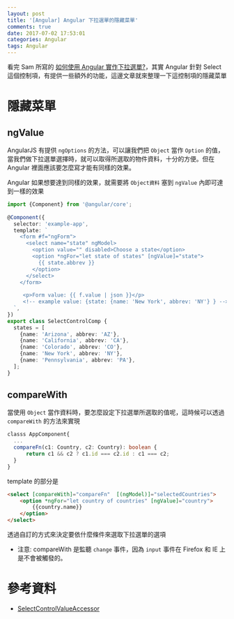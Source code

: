 ```yaml
---
layout: post
title: '[Angular] Angular 下拉選單的隱藏菜單'
comments: true
date: 2017-07-02 17:53:01
categories: Angular
tags: Angular
---
```


看完 Sam 所寫的 [如何使用 Angular 實作下拉選單?](http://oomusou.io/angular/angular-select/)，其實 Angular 針對 Select 這個控制項，有提供一些額外的功能，這邊文章就來整理一下這控制項的隱藏菜單

<!-- more -->

# 隱藏菜單

## ngValue

AngularJS 有提供 `ngOptions` 的方法，可以讓我們把 `Object` 當作 `Option` 的值，當我們做下拉選單選擇時，就可以取得所選取的物件資料，十分的方便。但在 Angular 裡面應該要怎麼寫才能有同樣的效果。

Angular 如果想要達到同樣的效果，就需要將 `Object資料` 塞到 `ngValue` 內即可達到一樣的效果

```typescript
import {Component} from '@angular/core';
 
@Component({
  selector: 'example-app',
  template: `
    <form #f="ngForm">
      <select name="state" ngModel>
        <option value="" disabled>Choose a state</option>
        <option *ngFor="let state of states" [ngValue]="state">
          {{ state.abbrev }}
        </option>
      </select>
    </form>
    
     <p>Form value: {{ f.value | json }}</p>
     <!-- example value: {state: {name: 'New York', abbrev: 'NY'} } -->
  `,
})
export class SelectControlComp {
  states = [
    {name: 'Arizona', abbrev: 'AZ'},
    {name: 'California', abbrev: 'CA'},
    {name: 'Colorado', abbrev: 'CO'},
    {name: 'New York', abbrev: 'NY'},
    {name: 'Pennsylvania', abbrev: 'PA'},
  ];
}
```



## compareWith

當使用 `Object` 當作資料時，要怎麼設定下拉選單所選取的值呢，這時候可以透過 `compareWith` 的方法來實現

```typescript
classs AppComponent{
  ...
  compareFn(c1: Country, c2: Country): boolean {
      return c1 && c2 ? c1.id === c2.id : c1 === c2;
  }
}
```

template 的部分是

```html
<select [compareWith]="compareFn"  [(ngModel)]="selectedCountries">
    <option *ngFor="let country of countries" [ngValue]="country">
        {{country.name}}
    </option>
</select>
```

透過自訂的方式來決定要依什麼條件來選取下拉選單的選項

* 注意: compareWith 是監聽 `change` 事件，因為 `input`  事件在 Firefox 和 IE 上是不會被觸發的。



# 參考資料

* [SelectControlValueAccessor](https://angular.io/api/forms/SelectControlValueAccessor)